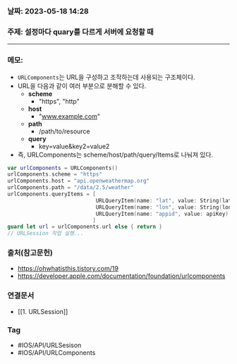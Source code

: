 ### 날짜: 2023-05-18 14:28

### 주제: 설정마다 quary를 다르게 서버에 요청할 때
---
### 메모: 
- `URLComponents`는 URL을 구성하고 조작하는데 사용되는 구조체이다.
- URL을 다음과 같이 여러 부분으로 분해할 수 있다. 
	- **scheme** 
		- "https", "http"
	- **host**
		- "www.example.com"
	- **path**
		- /path/to/resource
	- **query**
		- key=value&key2=value2
- 즉, URLComponents는 scheme/host/path/query/Items로 나눠져 있다. 
``` swift 
var urlComponents = URLComponents()
urlComponents.scheme = "https"
urlComponents.host = "api.openweathermap.org"
urlComponents.path = "/data/2.5/weather"
urlComponents.queryItems = [ 
							URLQueryItem(name: "lat", value: String(latitude)),
							URLQueryItem(name: "lon", value: String(longtitude)),
							URLQueryItem(name: "appid", value: apiKey)
						   ]
guard let url = urlComponents.url else { return }
// URLSession 작업 실행... 
```

### 출처(참고문헌) 
- https://ohwhatisthis.tistory.com/19
- https://developer.apple.com/documentation/foundation/urlcomponents

### 연결문서 
- [[1. URLSession]]

### Tag
- #IOS/API/URLSesison 
- #IOS/API/URLComponents
